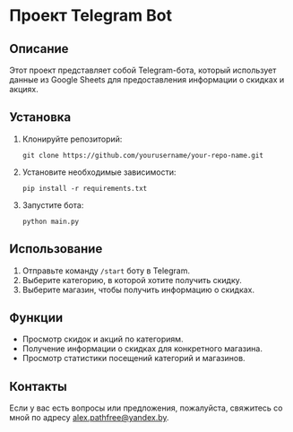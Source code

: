 # Проект Telegram Bot

## Описание

Этот проект представляет собой Telegram-бота, который использует данные из Google Sheets для предоставления информации о скидках и акциях.

## Установка

1. Клонируйте репозиторий:
    ```
    git clone https://github.com/yourusername/your-repo-name.git
    ```
2. Установите необходимые зависимости:
    ```
    pip install -r requirements.txt
    ```
3. Запустите бота:
    ```
    python main.py
    ```

## Использование

1. Отправьте команду `/start` боту в Telegram.
2. Выберите категорию, в которой хотите получить скидку.
3. Выберите магазин, чтобы получить информацию о скидках.

## Функции

- Просмотр скидок и акций по категориям.
- Получение информации о скидках для конкретного магазина.
- Просмотр статистики посещений категорий и магазинов.

## Контакты

Если у вас есть вопросы или предложения, пожалуйста, свяжитесь со мной по адресу alex.pathfree@yandex.by.
